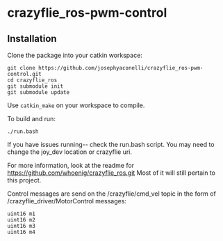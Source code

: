 crazyflie_ros-pwm-control
=============

## Installation

Clone the package into your catkin workspace:
```
git clone https://github.com/josephyaconelli/crazyflie_ros-pwm-control.git
cd crazyflie_ros
git submodule init
git submodule update
```

Use `catkin_make` on your workspace to compile.

To build and run:
```
./run.bash
```
If you have issues running-- check the run.bash script. You may need to change the joy_dev location or crazyflie uri.

For more information, look at the readme for https://github.com/whoenig/crazyflie_ros.git
Most of it will still pertain to this project.

Control messages are send on the /crazyflie/cmd_vel topic in the form of /crazyflie_driver/MotorControl messages:
```
uint16 m1
uint16 m2
uint16 m3
uint16 m4
```
